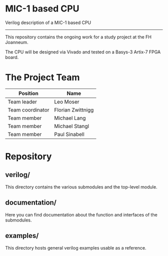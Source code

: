 # MIC-1 based CPU
Verilog description of a MIC-1 based CPU

---

This repository contains the ongoing work for a study project at the FH Joanneum.

The CPU will be designed via Vivado and tested on a Basys-3 Artix-7 FPGA board.

# The Project Team

| Position         | Name               |
|------------------|--------------------|
| Team leader      | Leo Moser          |
| Team coordinator | Florian Zwittnigg  |
| Team member      | Michael Lang       |
| Team member      | Michael Stangl     |
| Team member      | Paul Sinabell      |

# Repository

## verilog/

This directory contains the various submodules and the top-level module.

## documentation/

Here you can find documentation about the function and interfaces of the submodules.

## examples/

This directory hosts general verilog examples usable as a reference.
